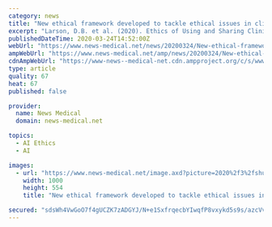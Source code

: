 ```yaml
---
category: news
title: "New ethical framework developed to tackle ethical issues in clinical AI data sharing"
excerpt: "Larson, D.B. et al. (2020). Ethics of Using and Sharing Clinical Imaging Data for Artificial Intelligence: A Proposed Framework. Radiology. DOI: https://doi.org/10.1148/radiol.2020192536 Langlotz, C.P. et al. (2019). A Roadmap for Foundational Research on Artificial Intelligence in Medical Imaging: From the 2018 NIH/RSNA/ACR/The Academy Workshop."
publishedDateTime: 2020-03-24T14:52:00Z
webUrl: "https://www.news-medical.net/news/20200324/New-ethical-framework-developed-to-tackle-ethical-issues-in-clinical-AI-data-sharing.aspx"
ampWebUrl: "https://www.news-medical.net/amp/news/20200324/New-ethical-framework-developed-to-tackle-ethical-issues-in-clinical-AI-data-sharing.aspx"
cdnAmpWebUrl: "https://www-news--medical-net.cdn.ampproject.org/c/s/www.news-medical.net/amp/news/20200324/New-ethical-framework-developed-to-tackle-ethical-issues-in-clinical-AI-data-sharing.aspx"
type: article
quality: 67
heat: 67
published: false

provider:
  name: News Medical
  domain: news-medical.net

topics:
  - AI Ethics
  - AI

images:
  - url: "https://www.news-medical.net/image.axd?picture=2020%2f3%2fshutterstock_725473423.jpg"
    width: 1000
    height: 554
    title: "New ethical framework developed to tackle ethical issues in clinical AI data sharing"

secured: "sdsWh4VwGoO7f4gUCZK7zADGYJ/N+e1SxfrqecbYIwqfP8vxykd5s9s/azcVv25O295IjhRK8GQIZQpqkyDtYxPVkrBkE0U4YM3CSUJj3BIivOnFc6Sd+KRkFE3L1kqGkPnsklw7GipPf7tiqR4CfvIVb4r12wmYI1oyC6JL9plyM7TlpvJqhe6uCsLcinspC5cVRd5X0eVzO+iEf9Ujs58v92rsshLG5RApRRrw9EkXPmgP+wG6fqto4IK8Dmq1+e9ONlyaixAGz2z0/HTpz5yYIjGPAO/1RsdleZsnSaQ2tmbo0wOdgCQoYi74GGcQScQntqZX2m6H9sfRTBT5rdij9bbJf3m6ePseIUVFhNIFFuZjQalXTF0iFnuOTw79zFs6d8vARUXLGOPaJBGZMPIuFrfxVBeMmoR1/GkTanrdcMhxMb1Tn3AlrmLfzh4BUgmEJwNupNp2wH/Qx9uJmmU3ZmJ5lxCOPzt5jYJ8FZc=;OfPadDb2KWlli2JhxbCBDw=="
---
```


